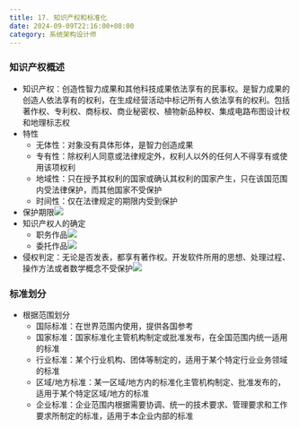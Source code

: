 ```yaml
---
title: 17. 知识产权和标准化
date: 2024-09-09T22:16:00+08:00
category: 系统架构设计师
---
```


### 知识产权概述

* 知识产权：创造性智力成果和其他科技成果依法享有的民事权。是智力成果的创造人依法享有的权利，在生成经营活动中标记所有人依法享有的权利。包括著作权、专利权、商标权、商业秘密权、植物新品种权、集成电路布图设计权和地理标志权
* 特性
  * 无体性：对象没有具体形体，是智力创造成果
  * 专有性：除权利人同意或法律规定外，权利人以外的任何人不得享有或使用该项权利
  * 地域性：只在授予其权利的国家或确认其权利的国家产生，只在该国范围内受法律保护，而其他国家不受保护
  * 时间性：仅在法律规定的期限内受到保护
* 保护期限![](https://blog-img.shinya.click/截屏2024-09-09%2021.43.23.png)
* 知识产权人的确定
  * 职务作品![](https://blog-img.shinya.click/截屏2024-09-09%2022.02.17.png)
  * 委托作品![](https://blog-img.shinya.click/截屏2024-09-09%2022.05.46.png)
* 侵权判定：无论是否发表，都享有著作权。开发软件所用的思想、处理过程、操作方法或者数学概念不受保护![](https://blog-img.shinya.click/截屏2024-09-09%2022.10.13.png)

### 标准划分

* 根据范围划分
  * 国际标准：在世界范围内使用，提供各国参考
  * 国家标准：国家标准化主管机构制定或批准发布，在全国范围内统一适用的标准
  * 行业标准：某个行业机构、团体等制定的，适用于某个特定行业业务领域的标准
  * 区域/地方标准：某一区域/地方内的标准化主管机构制定、批准发布的，适用于某个特定区域/地方的标准
  * 企业标准：企业范围内根据需要协调、统一的技术要求、管理要求和工作要求所制定的标准，适用于本企业内部的标准